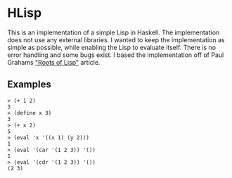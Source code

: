 # HLisp

This is an implementation of a simple Lisp in Haskell.
The implementation does not use any external libraries.
I wanted to keep the implementation as simple as possible, while enabling the Lisp to evaluate
itself. There is no error handling and some bugs exist.
I based the implementation off of Paul Grahams ["Roots of Lisp"](http://www.paulgraham.com/rootsoflisp.html)
article.

## Examples


```
> (+ 1 2)
3
> (define x 3)
3
> (+ x 2)
5
> (eval 'x '((x 1) (y 2)))
1
> (eval '(car '(1 2 3)) '())
1
> (eval '(cdr '(1 2 3)) '())
(2 3)
```